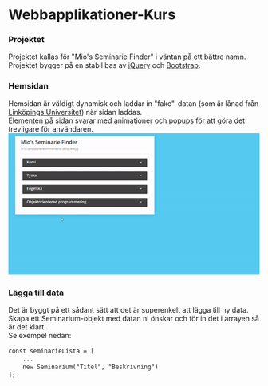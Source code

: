 # Webbapplikationer-Kurs
### Projektet
Projektet kallas för "Mio's Seminarie Finder" i väntan på ett bättre namn.  
Projektet bygger på en stabil bas av [jQuery](https://jquery.com/) och [Bootstrap](https://getbootstrap.com/).

### Hemsidan
Hemsidan är väldigt dynamisk och laddar in "fake"-datan (som är lånad från [Linköpings Universitet](https://liu.se/)) när sidan laddas.  
Elementen på sidan svarar med animationer och popups för att göra det trevligare för användaren.  
![GIF av hemsidan](showcase.gif)

### Lägga till data
Det är byggt på ett sådant sätt att det är superenkelt att lägga till ny data.  
Skapa ett Seminarium-objekt med datan ni önskar och för in det i arrayen så är det klart.  
Se exempel nedan:
```
const seminarieLista = [
    ...
    new Seminarium("Titel", "Beskrivning")
];
```